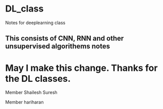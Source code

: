 # DL_class
Notes for deeplearning class


## This consists of CNN, RNN and other unsupervised algorithems notes

# May I make this change. Thanks for the DL classes.


Member Shailesh Suresh

Member hariharan

